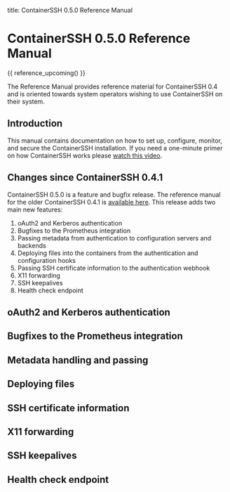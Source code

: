 title: ContainerSSH 0.5.0 Reference Manual

<h1>ContainerSSH 0.5.0 Reference Manual</h1>

{{ reference_upcoming() }}

The Reference Manual provides reference material for ContainerSSH 0.4 and is oriented towards system operators wishing to use ContainerSSH on their system.

## Introduction

This manual contains documentation on how to set up, configure, monitor, and secure the ContainerSSH installation. If you need a one-minute primer on how ContainerSSH works please [watch this video](https://www.youtube.com/watch?v=Cs9OrnPi2IM).

## Changes since ContainerSSH 0.4.1

ContainerSSH 0.5.0 is a feature and bugfix release. The reference manual for the older ContainerSSH 0.4.1 is [available here](../index.md). This release adds two main new features:

1. oAuth2 and Kerberos authentication
2. Bugfixes to the Prometheus integration
3. Passing metadata from authentication to configuration servers and backends
4. Deploying files into the containers from the authentication and configuration hooks 
5. Passing SSH certificate information to the authentication webhook
6. X11 forwarding
7. SSH keepalives
8. Health check endpoint

## oAuth2 and Kerberos authentication

## Bugfixes to the Prometheus integration

## Metadata handling and passing

## Deploying files

## SSH certificate information

## X11 forwarding

## SSH keepalives

## Health check endpoint